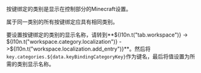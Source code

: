 按键绑定的类别是显示在控制部分的Minecraft设置。

属于同一类别的所有按键绑定应具有相同类别。

要设置按键绑定的类别的显示名称，请转到**${l10n.t("tab.workspace")} -> ${l10n.t("workspace.category.localization")} ->${l10n.t("workspace.localization.add_entry")}**。然后将`key.categories.${data.keyBindingCategoryKey}`作为键名，最后将值设置为所需的类别显示名称。

